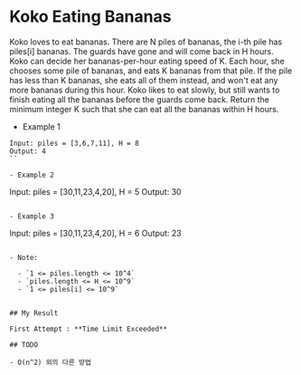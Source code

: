 # Koko Eating Bananas

Koko loves to eat bananas.  There are N piles of bananas, the i-th pile has piles[i] bananas.  The guards have gone and will come back in H hours.
Koko can decide her bananas-per-hour eating speed of K.  Each hour, she chooses some pile of bananas, and eats K bananas from that pile.  If the pile has less than K bananas, she eats all of them instead, and won't eat any more bananas during this hour.
Koko likes to eat slowly, but still wants to finish eating all the bananas before the guards come back.
Return the minimum integer K such that she can eat all the bananas within H hours.

- Example 1

```
Input: piles = [3,6,7,11], H = 8
Output: 4
``

- Example 2

```
Input: piles = [30,11,23,4,20], H = 5
Output: 30
```

- Example 3

```
Input: piles = [30,11,23,4,20], H = 6
Output: 23
``` 

- Note:

  - `1 <= piles.length <= 10^4`
  - `piles.length <= H <= 10^9`
  - `1 <= piles[i] <= 10^9`
  
  
## My Result

First Attempt : **Time Limit Exceeded**

## TODO

- O(n^2) 외의 다른 방법 
